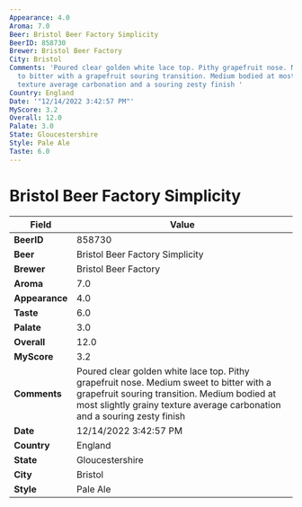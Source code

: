 ```yaml
---
Appearance: 4.0
Aroma: 7.0
Beer: Bristol Beer Factory Simplicity
BeerID: 858730
Brewer: Bristol Beer Factory
City: Bristol
Comments: 'Poured clear golden white lace top. Pithy grapefruit nose. Medium sweet
  to bitter with a grapefruit souring transition. Medium bodied at most slightly grainy
  texture average carbonation and a souring zesty finish '
Country: England
Date: '"12/14/2022 3:42:57 PM"'
MyScore: 3.2
Overall: 12.0
Palate: 3.0
State: Gloucestershire
Style: Pale Ale
Taste: 6.0
---
```


# Bristol Beer Factory Simplicity

| Field         | Value |
|---------------|-------|
| **BeerID** | 858730 |
| **Beer** | Bristol Beer Factory Simplicity |
| **Brewer** | Bristol Beer Factory |
| **Aroma** | 7.0 |
| **Appearance** | 4.0 |
| **Taste** | 6.0 |
| **Palate** | 3.0 |
| **Overall** | 12.0 |
| **MyScore** | 3.2 |
| **Comments** | Poured clear golden white lace top. Pithy grapefruit nose. Medium sweet to bitter with a grapefruit souring transition. Medium bodied at most slightly grainy texture average carbonation and a souring zesty finish  |
| **Date** | 12/14/2022 3:42:57 PM |
| **Country** | England |
| **State** | Gloucestershire |
| **City** | Bristol |
| **Style** | Pale Ale |
